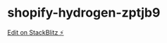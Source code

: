 # shopify-hydrogen-zptjb9

[Edit on StackBlitz ⚡️](https://stackblitz.com/edit/shopify-hydrogen-zptjb9)
